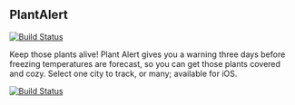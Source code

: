 ## PlantAlert
[![Build Status](https://travis-ci.org/PlantAlert/PlantAlert_backend.svg)](https://travis-ci.org/PlantAlert/PlantAlert_backend)


Keep those plants alive! Plant Alert gives you a warning three days before freezing temperatures are forecast, so you can get those plants covered and cozy. Select one city to track, or many; available for iOS.

[![Build Status](https://travis-ci.org/PlantAlert/PlantAlert_backend.svg)](https://travis-ci.org/PlantAlert/PlantAlert_backend)
